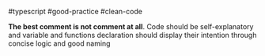 #typescript #good-practice #clean-code 

**The best comment is not comment at all**. Code should be self-explanatory and variable and functions declaration should display their intention through concise logic and good naming